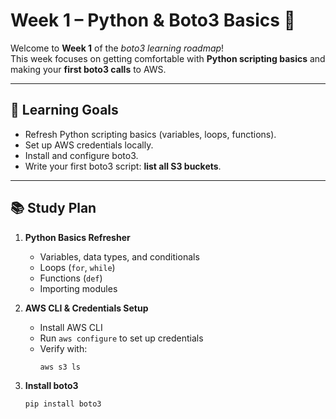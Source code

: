 # Week 1 – Python & Boto3 Basics 🚀

Welcome to **Week 1** of the *boto3 learning roadmap*!  
This week focuses on getting comfortable with **Python scripting basics** and making your **first boto3 calls** to AWS.

---

## 🎯 Learning Goals
- Refresh Python scripting basics (variables, loops, functions).
- Set up AWS credentials locally.
- Install and configure boto3.
- Write your first boto3 script: **list all S3 buckets**.

---

## 📚 Study Plan
1. **Python Basics Refresher**
   - Variables, data types, and conditionals
   - Loops (`for`, `while`)
   - Functions (`def`)
   - Importing modules

2. **AWS CLI & Credentials Setup**
   - Install AWS CLI
   - Run `aws configure` to set up credentials
   - Verify with:
     ```bash
     aws s3 ls
     ```

3. **Install boto3**
   ```bash
   pip install boto3

